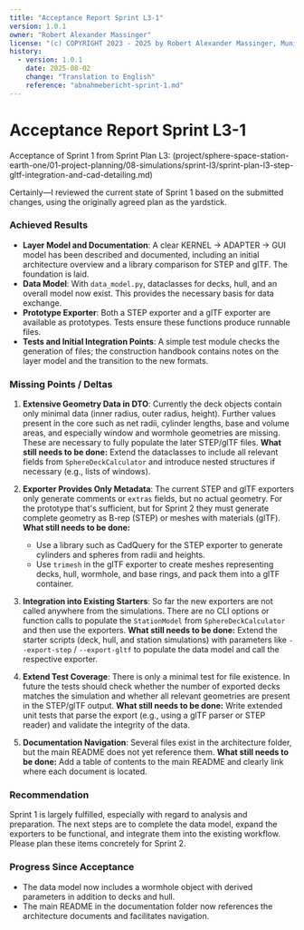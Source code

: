 ```yaml
---
title: "Acceptance Report Sprint L3-1"
version: 1.0.1
owner: "Robert Alexander Massinger"
license: "(c) COPYRIGHT 2023 - 2025 by Robert Alexander Massinger, Munich, Germany. ALL RIGHTS RESERVED."
history:
  - version: 1.0.1
    date: 2025-08-02
    change: "Translation to English"
    reference: "abnahmebericht-sprint-1.md"
---
```


# Acceptance Report Sprint L3-1

Acceptance of Sprint 1 from Sprint Plan L3:
(project/sphere-space-station-earth-one/01-project-planning/08-simulations/sprint-l3/sprint-plan-l3-step-gltf-integration-and-cad-detailing.md)

Certainly—I reviewed the current state of Sprint 1 based on the submitted changes, using the originally agreed plan as the yardstick.

### Achieved Results

* **Layer Model and Documentation**: A clear KERNEL → ADAPTER → GUI model has been described and documented, including an initial architecture overview and a library comparison for STEP and glTF. The foundation is laid.
* **Data Model**: With `data_model.py`, dataclasses for decks, hull, and an overall model now exist. This provides the necessary basis for data exchange.
* **Prototype Exporter**: Both a STEP exporter and a glTF exporter are available as prototypes. Tests ensure these functions produce runnable files.
* **Tests and Initial Integration Points**: A simple test module checks the generation of files; the construction handbook contains notes on the layer model and the transition to the new formats.

### Missing Points / Deltas

1. **Extensive Geometry Data in DTO**: Currently the deck objects contain only minimal data (inner radius, outer radius, height). Further values present in the core such as net radii, cylinder lengths, base and volume areas, and especially window and wormhole geometries are missing. These are necessary to fully populate the later STEP/glTF files.
   **What still needs to be done:** Extend the dataclasses to include all relevant fields from `SphereDeckCalculator` and introduce nested structures if necessary (e.g., lists of windows).

2. **Exporter Provides Only Metadata**: The current STEP and glTF exporters only generate comments or `extras` fields, but no actual geometry. For the prototype that's sufficient, but for Sprint 2 they must generate complete geometry as B-rep (STEP) or meshes with materials (glTF).
   **What still needs to be done:**

   * Use a library such as CadQuery for the STEP exporter to generate cylinders and spheres from radii and heights.
   * Use `trimesh` in the glTF exporter to create meshes representing decks, hull, wormhole, and base rings, and pack them into a glTF container.

3. **Integration into Existing Starters**: So far the new exporters are not called anywhere from the simulations. There are no CLI options or function calls to populate the `StationModel` from `SphereDeckCalculator` and then use the exporters.
   **What still needs to be done:** Extend the starter scripts (deck, hull, and station simulations) with parameters like `--export-step` / `--export-gltf` to populate the data model and call the respective exporter.

4. **Extend Test Coverage**: There is only a minimal test for file existence. In future the tests should check whether the number of exported decks matches the simulation and whether all relevant geometries are present in the STEP/glTF output.
   **What still needs to be done:** Write extended unit tests that parse the export (e.g., using a glTF parser or STEP reader) and validate the integrity of the data.

5. **Documentation Navigation**: Several files exist in the architecture folder, but the main README does not yet reference them.
   **What still needs to be done:** Add a table of contents to the main README and clearly link where each document is located.

### Recommendation

Sprint 1 is largely fulfilled, especially with regard to analysis and preparation. The next steps are to complete the data model, expand the exporters to be functional, and integrate them into the existing workflow. Please plan these items concretely for Sprint 2.

### Progress Since Acceptance

- The data model now includes a wormhole object with derived parameters in addition to decks and hull.
- The main README in the documentation folder now references the architecture documents and facilitates navigation.

